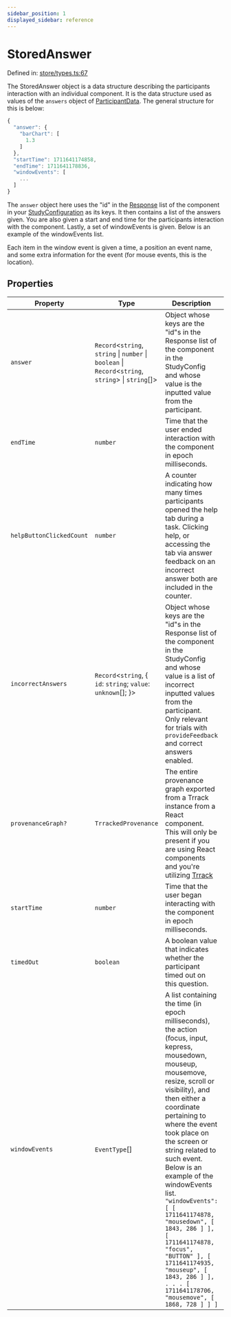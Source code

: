 ```yaml
---
sidebar_position: 1
displayed_sidebar: reference
---
```


# StoredAnswer

Defined in: [store/types.ts:67](https://github.com/revisit-studies/study/blob/0a2c8883e69934da9156b86a1efccb1ecaffd2fc/src/store/types.ts#L67)

The StoredAnswer object is a data structure describing the participants interaction with an individual component. It is the data structure used as values of the `answers` object of [ParticipantData](../ParticipantData). The general structure for this is below:

```js
{
  "answer": {
    "barChart": [
      1.3
    ]
  },
  "startTime": 1711641174858,
  "endTime": 1711641178836,
  "windowEvents": [
    ...
  ]
}
```
The `answer` object here uses the "id" in the [Response](../BaseResponse) list of the component in your [StudyConfiguration](../StudyConfig) as its keys. It then contains a list of the answers given. You are also given a start and end time for the participants interaction with the component. Lastly, a set of windowEvents is given. Below is an example of the windowEvents list.

Each item in the window event is given a time, a position an event name, and some extra information for the event (for mouse events, this is the location).

## Properties

| Property | Type | Description | Defined in |
| ------ | ------ | ------ | ------ |
| <a id="answer"></a> `answer` | `Record`\<`string`, `string` \| `number` \| `boolean` \| `Record`\<`string`, `string`\> \| `string`[]\> | Object whose keys are the "id"s in the Response list of the component in the StudyConfig and whose value is the inputted value from the participant. | [store/types.ts:69](https://github.com/revisit-studies/study/blob/0a2c8883e69934da9156b86a1efccb1ecaffd2fc/src/store/types.ts#L69) |
| <a id="endtime"></a> `endTime` | `number` | Time that the user ended interaction with the component in epoch milliseconds. | [store/types.ts:75](https://github.com/revisit-studies/study/blob/0a2c8883e69934da9156b86a1efccb1ecaffd2fc/src/store/types.ts#L75) |
| <a id="helpbuttonclickedcount"></a> `helpButtonClickedCount` | `number` | A counter indicating how many times participants opened the help tab during a task. Clicking help, or accessing the tab via answer feedback on an incorrect answer both are included in the counter. | [store/types.ts:111](https://github.com/revisit-studies/study/blob/0a2c8883e69934da9156b86a1efccb1ecaffd2fc/src/store/types.ts#L111) |
| <a id="incorrectanswers"></a> `incorrectAnswers` | `Record`\<`string`, \{ `id`: `string`; `value`: `unknown`[]; \}\> | Object whose keys are the "id"s in the Response list of the component in the StudyConfig and whose value is a list of incorrect inputted values from the participant. Only relevant for trials with `provideFeedback` and correct answers enabled. | [store/types.ts:71](https://github.com/revisit-studies/study/blob/0a2c8883e69934da9156b86a1efccb1ecaffd2fc/src/store/types.ts#L71) |
| <a id="provenancegraph"></a> `provenanceGraph?` | `TrrackedProvenance` | The entire provenance graph exported from a Trrack instance from a React component. This will only be present if you are using React components and you're utilizing [Trrack](https://apps.vdl.sci.utah.edu/trrack) | [store/types.ts:77](https://github.com/revisit-studies/study/blob/0a2c8883e69934da9156b86a1efccb1ecaffd2fc/src/store/types.ts#L77) |
| <a id="starttime"></a> `startTime` | `number` | Time that the user began interacting with the component in epoch milliseconds. | [store/types.ts:73](https://github.com/revisit-studies/study/blob/0a2c8883e69934da9156b86a1efccb1ecaffd2fc/src/store/types.ts#L73) |
| <a id="timedout"></a> `timedOut` | `boolean` | A boolean value that indicates whether the participant timed out on this question. | [store/types.ts:109](https://github.com/revisit-studies/study/blob/0a2c8883e69934da9156b86a1efccb1ecaffd2fc/src/store/types.ts#L109) |
| <a id="windowevents"></a> `windowEvents` | `EventType`[] | A list containing the time (in epoch milliseconds), the action (focus, input, kepress, mousedown, mouseup, mousemove, resize, scroll or visibility), and then either a coordinate pertaining to where the event took place on the screen or string related to such event. Below is an example of the windowEvents list. `"windowEvents": [ [ 1711641174878, "mousedown", [ 1843, 286 ] ], [ 1711641174878, "focus", "BUTTON" ], [ 1711641174935, "mouseup", [ 1843, 286 ] ], . . . [ 1711641178706, "mousemove", [ 1868, 728 ] ] ]` | [store/types.ts:107](https://github.com/revisit-studies/study/blob/0a2c8883e69934da9156b86a1efccb1ecaffd2fc/src/store/types.ts#L107) |
